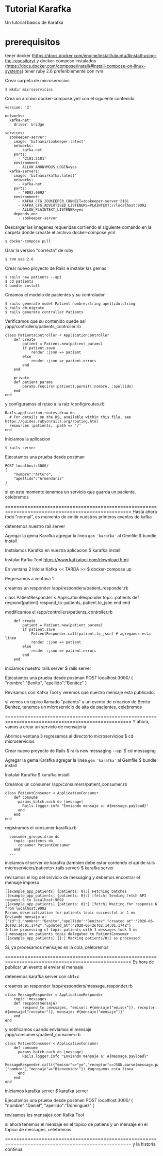 Tutorial Karafka
================

Un tutorial basico de Karafka

prerequisitos
=============
tener docker (https://docs.docker.com/engine/install/ubuntu/#install-using-the-repository)
y docker-compose instalados (https://docs.docker.com/compose/install/#install-compose-on-linux-systems)
tener ruby 2.6 preferiblemente con rvm


Crear carpeta de microservicios
```
$ mkdir microservicios
```

Crea un archivo docker-compose.yml con el siguiente contenido
```
version: '2'

networks:
  kafka-net:
    driver: bridge

services:
  zookeeper-server:
    image: 'bitnami/zookeeper:latest'
    networks:
      - kafka-net
    ports:
      - '2181:2181'
    environment:
      - ALLOW_ANONYMOUS_LOGIN=yes
  kafka-server1:
    image: 'bitnami/kafka:latest'
    networks:
      - kafka-net    
    ports:
      - '9092:9092'
    environment:
      - KAFKA_CFG_ZOOKEEPER_CONNECT=zookeeper-server:2181
      - KAFKA_CFG_ADVERTISED_LISTENERS=PLAINTEXT://localhost:9092
      - ALLOW_PLAINTEXT_LISTENER=yes
    depends_on:
      - zookeeper-server
```

Descargar las imagenes requeridas corriendo el siguiente comando en la carpeta donde creaste el archivo docker-compose.yml
```
$ docker-compose pull
```

Usar la version "correcta" de ruby
```
$ rvm use 2.6
```

Crear nuevo proyecto de Rails e instalar las gemas
```
$ rails new patients --api
$ cd patients
$ bundle install
```

Creamos el modelo de pacientes y su controlador
```
$ rails generate model Patient nombre:string apellido:string
$ rails db:migrate
$ rails generate controller Patients
```

Verificamos que su contenido quede así /app/controllers/patients_controller.rb
```
class PatientsController < ApplicationController
    def create
        patient = Patient.new(patient_params)
        if patient.save
            render :json => patient
        else
            render :json => patient.errors
        end
    end

    private
    def patient_params
        params.require(:patient).permit(:nombre, :apellido)
    end
end
```

y configuramos el ruteo a la raiz /config/routes.rb
```
Rails.application.routes.draw do
  # For details on the DSL available within this file, see https://guides.rubyonrails.org/routing.html
  resources :patients, :path => '/'
end
```

Iniciamos la aplicacion
```
$ rails server
```

Ejecutamos una prueba desde postman
```
POST localhost:3000/
{
    "nombre":"Arturo",
    "apellido":"Armendariz"
}
```

si en este momento tenemos un servicio que guarda un paciente, celebremos

===================================================================================================
Hasta ahora todo "normal", es momento de emitir nuestros primeros eventos de kafka

detenemos nuestro rail server

Agregar la gema Karafka
agregar la linea ```gem 'karafka'``` al Gemfile
$ bundle install

Instalamos Karafka en nuestra aplicacion
$ karafka install

Instalar Kafka Tool
https://www.kafkatool.com/download.html

En ventana 2
	Iniciar Kafka << TARDA >>
	$ docker-compose up

Regresamos a ventana 1

creamos un responder /app/responders/patient_responder.rb

class PatientResponder < ApplicationResponder
    topic :patients
    def respond(patient)
        respond_to :patients, patient.to_json
    end
end


modificamos el /app/controllers/patients_controller.rb

```
    def create
        patient = Patient.new(patient_params)
        if patient.save
            PatientResponder.call(patient.to_json) # agregamos esta linea
            render :json => patient
        else
            render :json => patient.errors
        end
    end
```
iniciamos nuestro rails server
$ rails server

Ejecutamos una prueba desde postman
POST localhost:3000/
{
    "nombre":"Benito",
    "apellido":"Benitez"
}


Revisamos con Kafka Tool y veremos que nuestro mensaje esta publicado.

si vemos un topico llamado "patients" y un evento de creacion de Benito Benitez, tenemos un microservicio de alta de pacientes, celebremos

===================================================================================================
Y ahora, vamos a crear un servicio de mensajeria

Abrimos ventana 3
regresamos al directorio microservicios
$ cd microservicios

Crear nuevo proyecto de Rails
$ rails new messaging --api
$ cd messaging

Agregar la gema Karafka
agregar la linea ```gem 'karafka'``` al Gemfile
$ bundle install

Instalar Karafka
$ karafka install

Creamos un consumer /app/consumers/patient_consumer.rb
```
class PatientConsumer < ApplicationConsumer
    def consume
      params_batch.each do |message|
        Rails.logger.info "Enviando mensaje a: #{message.payload}"
      end
    end
end
```


registramos el consumer karafka.rb
```
  consumer_groups.draw do
    topic :patients do
      consumer PatientConsumer
    end
  ...
```

iniciamos el server de karafka (tambien debe estar corriendo el api de rails microservicios/patients> rails server)
$ karafka server


revisamos el log del servicio de messaging y debemos encontrar el mensaje impreso
```
[[example_app_patients] {patients: 0}:] Fetching batches
[[example_app_patients] {patients: 0}:] [fetch] Sending fetch API request 6 to localhost:9092
[[example_app_patients] {patients: 0}:] [fetch] Waiting for response 6 from localhost:9092
Params deserialization for patients topic successful in 1 ms
Enviando mensaje a: {"id":2,"nombre":"Benito","apellido":"Benitez","created_at":"2020-06-26T02:14:01.174Z","updated_at":"2020-06-26T02:14:01.174Z"}
Inline processing of topic patients with 1 messages took 3 ms
1 messages on patients topic delegated to PatientConsumer
[[example_app_patients] {}:] Marking patients/0:2 as processed
```

Si, ya procesamos mensajes en la cola, celebremos

===================================================================================================
Es hora de publicar un evento al enviar el mensaje

detenemos karafka server con ctrl+c

creamos un responder /app/responders/message_responder.rb
```
class MessageResponder < ApplicationResponder
    topic :messages
    def respond(mensaje)
        respond_to :messages, "emisor: #{mensaje["emisor"]}, receptor: #{mensaje["receptor"]}, mensaje: #{mensaje["mensaje"]}"
    end
end
```


y notificamos cuando enviamos el mensaje /app/consumers/patient_consumer.rb
```
class PatientConsumer < ApplicationConsumer
    def consume
      params_batch.each do |message|
        Rails.logger.info "Enviando mensaje a: #{message.payload}"
        MessageResponder.call({"emisor"=>"yo","receptor"=>JSON.parse(message.payload)["nombre"],"mensaje"=>"Bienvenido!"}) #agregamos esta linea
      end
    end
end
```

iniciamos karafka server
$ karafka server

Ejecutamos una prueba desde postman
POST localhost:3000/
{
    "nombre":"Daniel",
    "apellido":"Dominguez"
}

revisamos los mensajes con Kafka Tool

si ahora tenemos el mensaje en el topico de patiens y un mensaje en el topico de messages, celebremos

===================================================================================================
y la historia continua
